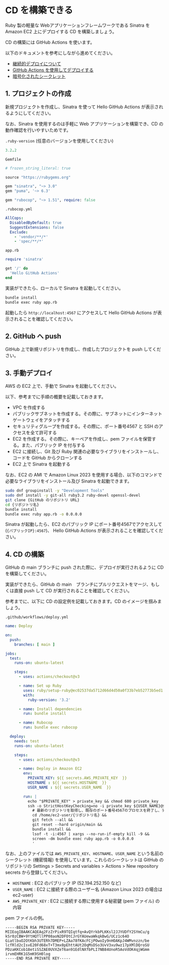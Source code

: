 # CD を構築できる

Ruby 製の軽量な Webアプリケーションフレームワークである Sinatra を Amazon EC2 上にデプロイする CD を構築しましょう。

CD の構築には GitHub Actions を使います。

以下のドキュメントを参考にしながら進めてください。

- [継続的デプロイについて](https://docs.github.com/ja/actions/deployment/about-deployments/about-continuous-deployment)
- [GitHub Actions を使用してデプロイする](https://docs.github.com/ja/actions/deployment/about-deployments/deploying-with-github-actions)
- [暗号化されたシークレット](https://docs.github.com/ja/actions/security-guides/encrypted-secrets)

## 1. プロジェクトの作成

新規プロジェクトを作成し、Sinatra を使って Hello GitHub Actions が表示されるようにしてください。

なお、Sinatra を使用するのは手軽に Web アプリケーションを構築でき、CD の動作確認を行いやすいためです。

`.ruby-version` (任意のバージョンを使用してください)

```ruby
3.2.2
```

`Gemfile`

```ruby
# frozen_string_literal: true

source "https://rubygems.org"

gem "sinatra", "~> 3.0"
gem "puma", '~> 6.3'

gem "rubocop", "~> 1.51", require: false
```

`.rubocop.yml`

```yml
AllCops:
  DisabledByDefault: true
  SuggestExtensions: false
  Exclude:
    - 'vendor/**/*'
    - 'spec/**/*'
```

`app.rb`

```ruby
require 'sinatra'

get '/' do
  'Hello GitHub Actions'
end
```

実装ができたら、ローカルで Sinatra を起動してください。

```bash
bundle install
bundle exec ruby app.rb
```

起動したら `http://localhost:4567` にアクセスして Hello GitHub Actions が表示されることを確認してください。

## 2. GitHub へ push

GitHub 上で新規リポジトリを作成し、作成したプロジェクトを push してください。

## 3. 手動デプロイ

AWS の EC2 上で、手動で Sinatra を起動してください。

以下、参考までに手順の概要を記載しておきます。

- VPC を作成する
- パブリックサブネットを作成する。その際に、サブネットにインターネットゲートウェイをアタッチする
- セキュリティグループを作成する。その際に、ポート番号4567 と SSH のアクセスを全て許可する
- EC2 を作成する。その際に、キーペアを作成し、pem ファイルを保管する。また、パブリック IP を付与する
- EC2 に接続し、Git 及び Ruby 関連の必要なライブラリをインストールし、コードを GitHub からクローンする
- EC2 上で Sinatra を起動する

なお、EC2 の AMI で Amazon Linux 2023 を使用する場合、以下のコマンドで必要なライブラリをインストール及び Sinatra を起動できます。

```bash
sudo dnf groupinstall -y "Development Tools"
sudo dnf install -y git-all ruby3.2 ruby-devel openssl-devel
git clone {GitHub のリポジトリ URL}
cd {リポジトリ名}
bundle install
bundle exec ruby app.rb -o 0.0.0.0
```

Sinatra が起動したら、EC2 のパブリック IP にポート番号4567でアクセスして (`{パブリックIP}:4567`)、 Hello GitHub Actions が表示されることを確認してください。

## 4. CD の構築

GitHub の main ブランチに push された際に、デプロイが実行されるように CD を構築してください。

実装ができたら、GitHub の main　ブランチにプルリクエストをマージ、もしくは直接 push して CD が実行されることを確認してください。

参考までに、以下に CD の設定例を記載しておきます。CD のイメージを掴みましょう。

`.github/workflows/deploy.yml`

```yml
name: Deploy

on:
  push:
    branches: [ main ]

jobs:
  test:
    runs-on: ubuntu-latest

    steps:
      - uses: actions/checkout@v3

      - name: Set up Ruby
        uses: ruby/setup-ruby@ec02537da5712d66d4d50a0f33b7eb52773b5ed1
        with:
          ruby-version: '3.2'

      - name: Install dependencies
        run: bundle install

      - name: Rubocop
        run: bundle exec rubocop

  deploy:
    needs: test
    runs-on: ubuntu-latest

    steps:
      - uses: actions/checkout@v3

      - name: Deploy in Amazon EC2
        env:
          PRIVATE_KEY: ${{ secrets.AWS_PRIVATE_KEY  }}
          HOSTNAME : ${{ secrets.HOSTNAME  }}
          USER_NAME : ${{ secrets.USER_NAME  }}

        run: |
          echo "$PRIVATE_KEY" > private_key && chmod 600 private_key
          ssh -o StrictHostKeyChecking=no -i private_key ${USER_NAME}@${HOSTNAME} '
            # 最新のリポジトリを取得し、既存のポート番号4567のプロセスを終了し、デタッチモードでアプリを起動する
            cd /home/ec2-user/{リポジトリ名} &&
            git fetch --all &&
            git reset --hard origin/main &&
            bundle install &&
            lsof -t -i:4567 | xargs --no-run-if-empty kill -9 &&
            screen -dm bundle exec ruby app.rb -o 0.0.0.0
            '
```

なお、上のファイルでは `AWS_PRIVATE_KEY`、`HOSTNAME`、`USER_NAME` という名前のシークレット (機密情報) を使用しています。これらのシークレットは GitHub のリポジトリの Settings > Secrets and variables > Actions > New repository secrets から登録してください。

- `HOSTNAME` : EC2 のパブリック IP (52.194.252.150 など)
- `USER_NAME` : EC2 に接続する際のユーザー名 (Amazon Linux 2023 の場合は ec2-user)
- `AWS_PRIVATE_KEY` : EC2 に接続する際に使用する秘密鍵 (pem ファイル) の内容

pem ファイルの例。

```pem
-----BEGIN RSA PRIVATE KEY-----
MIIEogIBAAKCAQEAq2FzZrPixR9TQIqtfq+AvQYrkbPLKKsl2JJYUDfY2SYmCu/g
kSr0zCBW+9YtHQTllPP08aoN2DFOtCJrGYAUewaWkqkBwG/UCz1c64O
GiatlbuO2OtKbh3UTERh7DMEP+LZAa78fKAcFCjPOwoIy9nHOAKpJ4WMvnzzn/be
lcfRld2cIsvE20Fd68xT+T3mx0pEhttAUt2OqMsDSo3UvV3xu9wz17pXMlDQroSU
PDzaKKCob18etiSSZAE0UVXZeT6an91EdlNXfbPLI7NB84UnoR5AoVdOK4qjWGmm
irvmEHRK1G5mK9SH0log
-----END RSA PRIVATE KEY-----
```
